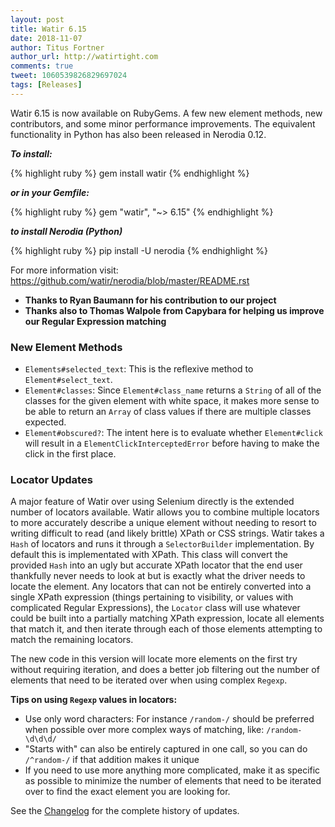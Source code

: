 ```yaml
---
layout: post
title: Watir 6.15
date: 2018-11-07
author: Titus Fortner
author_url: http://watirtight.com
comments: true
tweet: 1060539826829697024
tags: [Releases]
---
```


Watir 6.15 is now available on RubyGems. A few new element methods, new contributors, 
and some minor performance improvements. The equivalent functionality in Python 
has also been released in Nerodia 0.12.
<!--more-->

***To install:***

{% highlight ruby %}
gem install watir
{% endhighlight %}

***or in your Gemfile:*** 

{% highlight ruby %}
gem "watir", "~> 6.15"
{% endhighlight %}

***to install Nerodia (Python)***

{% highlight ruby %}
pip install -U nerodia
{% endhighlight %}

For more information visit: https://github.com/watir/nerodia/blob/master/README.rst 

* **Thanks to Ryan Baumann for his contribution to our project**
* **Thanks also to Thomas Walpole from Capybara for helping us improve our Regular Expression matching**

### New Element Methods

* `Elements#selected_text`: This is the reflexive method to `Element#select_text`.
* `Element#classes`: Since `Element#class_name` returns a `String` of all of the classes 
for the given element with white space, it makes more sense to be able to return an `Array` of class values if there are
multiple classes expected.
* `Element#obscured?`: The intent here is to evaluate whether `Element#click` will result in a 
`ElementClickInterceptedError` before having to make the click in the first place.

### Locator Updates

A major feature of Watir over using Selenium directly is the extended number of locators available. Watir
allows you to combine multiple locators to more accurately describe a unique element without needing to resort to
writing difficult to read (and likely brittle) XPath or CSS strings. 
Watir takes a `Hash` of locators and runs it through a `SelectorBuilder` implementation. 
By default this is implementated with XPath.
This class will convert the provided `Hash` into an ugly but accurate XPath locator that the end user thankfully never 
needs to look at but is exactly what the driver needs to locate the element. Any locators that can not be 
entirely converted into a single XPath expression (things pertaining to visibility, or values with complicated 
Regular Expressions), the `Locator` class will use whatever could be built into a partially matching XPath expression, 
locate all elements that match it, 
and then iterate through each of those elements attempting to match the remaining locators.

The new code in this version will locate more elements on the first try without requiring iteration, 
and does a better job filtering out the number of elements that need to be iterated over when using complex `Regexp`.

**Tips on using `Regexp` values in locators:**

* Use only word characters: For instance `/random-/` should be preferred when possible over more complex ways of 
matching, like: `/random-\d\d\d/`
* "Starts with" can also be entirely captured in one call, so you can do `/^random-/` if that addition makes it unique
* If you need to use more anything more complicated, make it as specific as possible to minimize the number of 
elements that need to be iterated over to find the exact element you are looking for.

See the [Changelog](https://github.com/watir/watir/blob/master/CHANGES.md) 
for the complete history of updates.